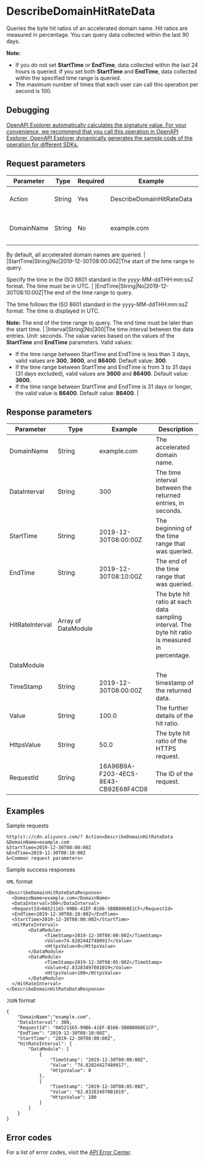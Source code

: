 # DescribeDomainHitRateData

Queries the byte hit ratios of an accelerated domain name. Hit ratios are measured in percentage. You can query data collected within the last 90 days.

**Note:**

-   If you do not set **StartTime** or **EndTime**, data collected within the last 24 hours is queried. If you set both **StartTime** and **EndTime**, data collected within the specified time range is queried.
-   The maximum number of times that each user can call this operation per second is 100.

## Debugging

[OpenAPI Explorer automatically calculates the signature value. For your convenience, we recommend that you call this operation in OpenAPI Explorer. OpenAPI Explorer dynamically generates the sample code of the operation for different SDKs.](https://api.aliyun.com/#product=Cdn&api=DescribeDomainHitRateData&type=RPC&version=2018-05-10)

## Request parameters

|Parameter|Type|Required|Example|Description|
|---------|----|--------|-------|-----------|
|Action|String|Yes|DescribeDomainHitRateData|The operation that you want to perform. Set the value to **DescribeDomainHitRateData**. |
|DomainName|String|No|example.com|The accelerated domain names. Separate multiple domain names with commas \(,\).

By default, all accelerated domain names are queried. |
|StartTime|String|No|2019-12-30T08:00:00Z|The start of the time range to query.

Specify the time in the ISO 8601 standard in the yyyy-MM-ddTHH:mm:ssZ format. The time must be in UTC. |
|EndTime|String|No|2019-12-30T08:10:00Z|The end of the time range to query.

The time follows the ISO 8601 standard in the yyyy-MM-ddTHH:mm:ssZ format. The time is displayed in UTC.

**Note:** The end of the time range to query. The end time must be later than the start time. |
|Interval|String|No|300|The time interval between the data entries. Unit: seconds. The value varies based on the values of the **StartTime** and **EndTime** parameters. Valid values:

-   If the time range between StartTime and EndTime is less than 3 days, valid values are **300**, **3600**, and **86400**. Default value: **300**.
-   If the time range between StartTime and EndTime is from 3 to 31 days \(31 days excluded\), valid values are **3600** and **86400**. Default value: **3600**.
-   If the time range between StartTime and EndTime is 31 days or longer, the valid value is **86400**. Default value: **86400**. |

## Response parameters

|Parameter|Type|Example|Description|
|---------|----|-------|-----------|
|DomainName|String|example.com|The accelerated domain name. |
|DataInterval|String|300|The time interval between the returned entries, in seconds. |
|StartTime|String|2019-12-30T08:00:00Z|The beginning of the time range that was queried. |
|EndTime|String|2019-12-30T08:10:00Z|The end of the time range that was queried. |
|HitRateInterval|Array of DataModule| |The byte hit ratio at each data sampling interval. The byte hit ratio is measured in percentage. |
|DataModule| | | |
|TimeStamp|String|2019-12-30T08:00:00Z|The timestamp of the returned data. |
|Value|String|100.0|The further details of the hit ratio. |
|HttpsValue|String|50.0|The byte hit ratio of the HTTPS request. |
|RequestId|String|16A96B9A-F203-4EC5-8E43-CB92E68F4CD8|The ID of the request. |

## Examples

Sample requests

```
http(s)://cdn.aliyuncs.com/? Action=DescribeDomainHitRateData
&DomainName=example.com
&StartTime=2019-12-30T08:00:00Z
&EndTime=2019-12-30T08:10:00Z
&<Common request parameters>
```

Sample success responses

`XML` format

```
<DescribeDomainHitRateDataResponse>
  <DomainName>example.com</DomainName>
  <DataInterval>300</DataInterval>
  <RequestId>0A521165-99B6-41EF-B166-5B8B8068E1CF</RequestId>
  <EndTime>2019-12-30T08:10:00Z</EndTime>
  <StartTime>2019-12-30T08:00:00Z</StartTime>
  <HitRateInterval>
        <DataModule>
              <TimeStamp>2019-12-30T08:00:00Z</TimeStamp>
              <Value>74.82824427480917</Value>
              <HttpsValue>0</HttpsValue>
        </DataModule>
        <DataModule>
              <TimeStamp>2019-12-30T08:05:00Z</TimeStamp>
              <Value>62.83283497081019</Value>
              <HttpsValue>100</HttpsValue>
        </DataModule>
  </HitRateInterval>
</DescribeDomainHitRateDataResponse>
```

`JSON` format

```
{    
    "DomainName":"example.com",
    "DataInterval": 300,
    "RequestId": "0A521165-99B6-41EF-B166-5B8B8068E1CF",
    "EndTime": "2019-12-30T08:10:00Z",
    "StartTime": "2019-12-30T08:00:00Z",
    "HitRateInterval": {
        "DataModule": [
            {
                "TimeStamp": "2019-12-30T08:00:00Z",
                "Value": "74.82824427480917",
                "HttpsValue": 0
            },
            {
                "TimeStamp": "2019-12-30T08:05:00Z",
                "Value": "62.83283497081019",
                "HttpsValue": 100
            }
        ]
    }
}
```

## Error codes

For a list of error codes, visit the [API Error Center](https://error-center.alibabacloud.com/status/product/Cdn).

